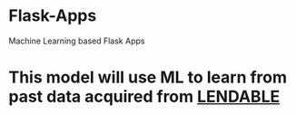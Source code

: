 # Flask-Apps
Machine Learning based Flask Apps
 <h1> This model will use ML to learn from past data  acquired from <a href ="" >LENDABLE</a></h1>
